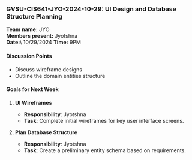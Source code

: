 ### **GVSU-CIS641-JYO-2024-10-29: UI Design and Database Structure Planning**

**Team name:** JYO\
**Members present:** Jyotshna\
**Date:**\ 10/29/2024
**Time:** 9PM

#### **Discussion Points**

-   Discuss wireframe designs
-   Outline the domain entities structure

#### **Goals for Next Week**

1.  **UI Wireframes**

    -   **Responsibility**: Jyotshna
    -   **Task**: Complete initial wireframes for key user interface screens.
2.  **Plan Database Structure**

    -   **Responsibility**: Jyotshna
    -   **Task**: Create a preliminary entity schema based on requirements.

